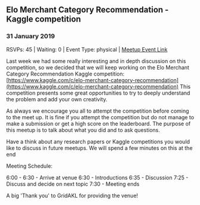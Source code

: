 ## Elo Merchant Category Recommendation - Kaggle competition
### 31 January 2019
RSVPs: 45 | Waiting: 0 | Event Type: physical | [Meetup Event Link](https://www.meetup.com/Data-Science-Discussion-Auckland/events/256963381)

Last week we had some really interesting and in depth discussion on this competition, so we decided that we will keep working on the Elo Merchant Category Recommendation Kaggle competition: [https://www.kaggle.com/c/elo-merchant-category-recommendation](https://www.kaggle.com/c/elo-merchant-category-recommendation)
This competition presents some great opportunities to try to deeply understand the problem and add your own creativity.

As always we encourage you all to attempt the competition before coming to the meet up. It is fine if you attempt the competition but do not manage to make a submission or get a high score on the leaderboard. The purpose of this meetup is to talk about what you did and to ask questions.

Have a think about any research papers or Kaggle competitions you would like to discuss in future meetups. We will spend a few minutes on this at the end

Meeting Schedule:

6:00 - 6:30 - Arrive at venue
6:30 - Introductions
6:35 - Discussion
7:25 - Discuss and decide on next topic
7:30 - Meeting ends

A big 'Thank you' to GridAKL for providing the venue!
